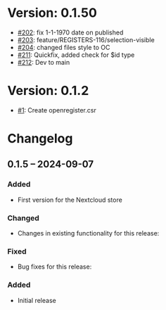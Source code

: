 # Version: 0.1.50

* [#202](https://github.com/ConductionNL/openregister/pull/202): fix 1-1-1970 date on published
* [#203](https://github.com/ConductionNL/openregister/pull/203): feature/REGISTERS-116/selection-visible
* [#204](https://github.com/ConductionNL/openregister/pull/204): changed files style to OC
* [#211](https://github.com/ConductionNL/openregister/pull/211): Quickfix, added check for $id type
* [#212](https://github.com/ConductionNL/openregister/pull/212): Dev to main


# Version: 0.1.2

* [#1](https://github.com/ConductionNL/openregister/pull/1): Create openregister.csr

# Changelog

## 0.1.5 – 2024-09-07
### Added
- First version for the Nextcloud store

### Changed
- Changes in existing functionality for this release:

### Fixed
- Bug fixes for this release:

### Added
- Initial release

